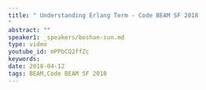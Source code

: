 ```yaml
---
title: " Understanding Erlang Term - Code BEAM SF 2018
"
abstract: ""
speaker1: _speakers/boshan-sun.md
type: video
youtube_id: mPPbCQ2ffZc
keywords: 
date: 2018-04-12
tags: BEAM,Code BEAM SF 2018
---
```


